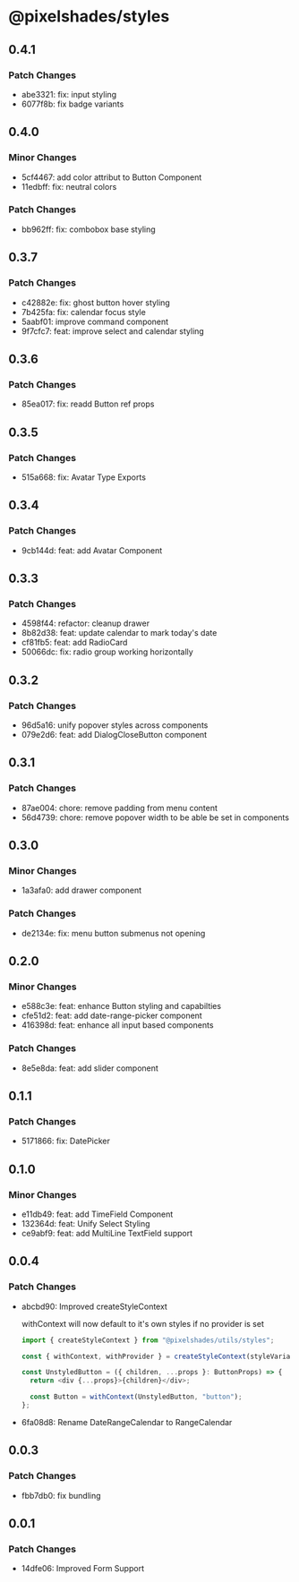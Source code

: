 # @pixelshades/styles

## 0.4.1

### Patch Changes

- abe3321: fix: input styling
- 6077f8b: fix badge variants

## 0.4.0

### Minor Changes

- 5cf4467: add color attribut to Button Component
- 11edbff: fix: neutral colors

### Patch Changes

- bb962ff: fix: combobox base styling

## 0.3.7

### Patch Changes

- c42882e: fix: ghost button hover styling
- 7b425fa: fix: calendar focus style
- 5aabf01: improve command component
- 9f7cfc7: feat: improve select and calendar styling

## 0.3.6

### Patch Changes

- 85ea017: fix: readd Button ref props

## 0.3.5

### Patch Changes

- 515a668: fix: Avatar Type Exports

## 0.3.4

### Patch Changes

- 9cb144d: feat: add Avatar Component

## 0.3.3

### Patch Changes

- 4598f44: refactor: cleanup drawer
- 8b82d38: feat: update calendar to mark today's date
- cf81fb5: feat: add RadioCard
- 50066dc: fix: radio group working horizontally

## 0.3.2

### Patch Changes

- 96d5a16: unify popover styles across components
- 079e2d6: feat: add DialogCloseButton component

## 0.3.1

### Patch Changes

- 87ae004: chore: remove padding from menu content
- 56d4739: chore: remove popover width to be able be set in components

## 0.3.0

### Minor Changes

- 1a3afa0: add drawer component

### Patch Changes

- de2134e: fix: menu button submenus not opening

## 0.2.0

### Minor Changes

- e588c3e: feat: enhance Button styling and capabilties
- cfe51d2: feat: add date-range-picker component
- 416398d: feat: enhance all input based components

### Patch Changes

- 8e5e8da: feat: add slider component

## 0.1.1

### Patch Changes

- 5171866: fix: DatePicker

## 0.1.0

### Minor Changes

- e11db49: feat: add TimeField Component
- 132364d: feat: Unify Select Styling
- ce9abf9: feat: add MultiLine TextField support

## 0.0.4

### Patch Changes

- abcbd90: Improved createStyleContext

  withContext will now default to it's own styles if no provider is set

  ```ts
  import { createStyleContext } from "@pixelshades/utils/styles";

  const { withContext, withProvider } = createStyleContext(styleVariants);

  const UnstyledButton = ({ children, ...props }: ButtonProps) => {
    return <div {...props}>{children}</div>;

    const Button = withContext(UnstyledButton, "button");
  };
  ```

- 6fa08d8: Rename DateRangeCalendar to RangeCalendar

## 0.0.3

### Patch Changes

- fbb7db0: fix bundling

## 0.0.1

### Patch Changes

- 14dfe06: Improved Form Support

